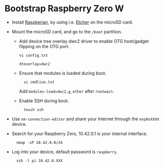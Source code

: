 # Bootstrap Raspberry Zero W


- Install [Raspberian](), by using i.e. [Etcher]() on the microSD card.

- Mount the microSD card, and go to the `/boot` partition.

    - Add device tree overlay dwc2 driver to enable OTG host/gadget flipping on the OTG port.

          vi config.txt

          dtoverlay=dwc2

    - Ensure that modules is loaded during boot.

            vi cmdline.txt

        Add `modules-load=dwc2,g_ether` after `rootwait`.
        
    - Enable SSH during boot.

            touch ssh

- Use `nm-connection-editor` and share your Internet through the `enp0sXXXX` device.

- Search for your Raspberry Zero, 10.42.0.1 is your internal interface.

        nmap -sP 10.42.0.0/24

- Log into your device, default password is `raspberry`.

        ssh -l pi 10.42.0.XXX  

[Raspberian]: https://www.raspberrypi.org/downloads/raspbian/
[Etcher]: https://etcher.io/
